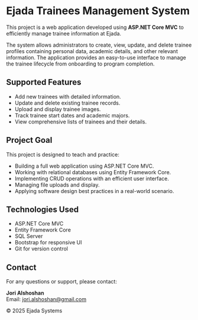 # Ejada Trainees Management System

This project is a web application developed using **ASP.NET Core MVC** to efficiently manage trainee information at Ejada.

The system allows administrators to create, view, update, and delete trainee profiles containing personal data, academic details, and other relevant information. The application provides an easy-to-use interface to manage the trainee lifecycle from onboarding to program completion.

## Supported Features

- Add new trainees with detailed information.
- Update and delete existing trainee records.
- Upload and display trainee images.
- Track trainee start dates and academic majors.
- View comprehensive lists of trainees and their details.

## Project Goal

This project is designed to teach and practice:

- Building a full web application using ASP.NET Core MVC.
- Working with relational databases using Entity Framework Core.
- Implementing CRUD operations with an efficient user interface.
- Managing file uploads and display.
- Applying software design best practices in a real-world scenario.

## Technologies Used

- ASP.NET Core MVC  
- Entity Framework Core  
- SQL Server  
- Bootstrap for responsive UI  
- Git for version control  

## Contact

For any questions or support, please contact:

**Jori Alshoshan**  
Email: jori.alshoshan@gmail.com

© 2025 Ejada Systems
